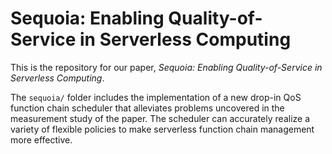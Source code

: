# Sequoia: Enabling Quality-of-Service in Serverless Computing

This is the repository for our paper, *Sequoia: Enabling Quality-of-Service in Serverless Computing*.

The `sequoia/` folder includes the implementation of a new drop-in QoS function chain scheduler that alleviates problems uncovered in the measurement study of the paper. The scheduler can accurately realize a variety of flexible policies to make serverless function chain management more effective.
